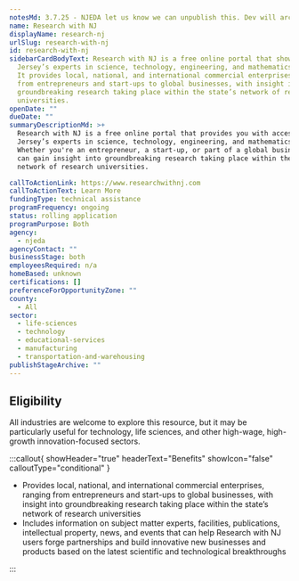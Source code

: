 ```yaml
---
notesMd: 3.7.25 - NJEDA let us know we can unpublish this. Dev will archive.
name: Research with NJ
displayName: research-nj
urlSlug: research-with-nj
id: research-with-nj
sidebarCardBodyText: Research with NJ is a free online portal that showcases New
  Jersey’s experts in science, technology, engineering, and mathematics (STEM).
  It provides local, national, and international commercial enterprises, ranging
  from entrepreneurs and start-ups to global businesses, with insight into
  groundbreaking research taking place within the state’s network of research
  universities.
openDate: ""
dueDate: ""
summaryDescriptionMd: >+
  Research with NJ is a free online portal that provides you with access to New
  Jersey’s experts in science, technology, engineering, and mathematics (STEM).
  Whether you're an entrepreneur, a start-up, or part of a global business, you
  can gain insight into groundbreaking research taking place within the state’s
  network of research universities.

callToActionLink: https://www.researchwithnj.com
callToActionText: Learn More
fundingType: technical assistance
programFrequency: ongoing
status: rolling application
programPurpose: Both
agency:
  - njeda
agencyContact: ""
businessStage: both
employeesRequired: n/a
homeBased: unknown
certifications: []
preferenceForOpportunityZone: ""
county:
  - All
sector:
  - life-sciences
  - technology
  - educational-services
  - manufacturing
  - transportation-and-warehousing
publishStageArchive: ""
---
```


## Eligibility

All industries are welcome to explore this resource, but it may be particularly useful for technology, life sciences, and other high-wage, high-growth innovation-focused sectors.

:::callout{ showHeader="true" headerText="Benefits" showIcon="false" calloutType="conditional" }

- Provides local, national, and international commercial enterprises, ranging from entrepreneurs and start-ups to global businesses, with insight into groundbreaking research taking place within the state’s network of research universities
- Includes information on subject matter experts, facilities, publications, intellectual property, news, and events that can help Research with NJ users forge partnerships and build innovative new businesses and products based on the latest scientific and technological breakthroughs

:::
